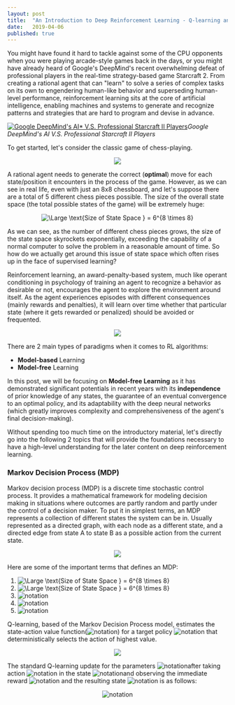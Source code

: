 ```yaml
---
layout: post
title:  "An Introduction to Deep Reinforcement Learning - Q-learning and Double Q-learning"
date:   2019-04-06
published: true
---
```

You might have found it hard to tackle against some of the CPU opponents when you were playing arcade-style games back in the days, or you might have already heard of Google's DeepMind's recent overwhelming defeat of professional players in the real-time strategy-based game Starcraft 2. From creating a rational agent that can "learn" to solve a series of complex tasks on its own to engendering human-like behavior and superseding human-level performance, reinforcement learning sits at the core of artificial intelligence, enabling machines and systems to generate and recognize patterns and strategies that are hard to program and devise in advance.

[![Google DeepMind's AI* V.S. Professional Starcraft II Players](https://i.redd.it/1f64hy10xj201.jpg)](https://www.youtube.com/watch?v=cUTMhmVh1qs&t=2s)*Google DeepMind's AI V.S. Professional Starcraft II Players*


To get started, let's consider the classic game of chess-playing.

<p align="center">
<img src="https://qph.fs.quoracdn.net/main-qimg-1a5328ef6c6f4c82e8db5beb4127317e-c">
</p>

A rational agent needs to generate the correct (**optimal**) move for each state/position it encounters in the process of the game. However, as we can see in real life, even with just an 8x8 chessboard, and let's suppose there are a total of 5 different chess pieces possible. The size of the overall state space (the total possible states of the game) will be extremely huge:

<p align="center">
<img src="https://latex.codecogs.com/svg.latex?\text{Size of State Space } = 6^{8 \times 8}" title="\Large
\text{Size of State Space } = 6^{8 \times 8}"/>
</p>

As we can see, as the number of different chess pieces grows, the size of the state space skyrockets exponentially, exceeding the capability of a normal computer to solve the problem in a reasonable amount of time. So how do we actually get around this issue of state space which often rises up in the face of supervised learning?

Reinforcement learning, an award-penalty-based system, much like operant conditioning in psychology of training an agent to recognize a behavior as desirable or not, encourages the agent to explore the environment around itself. As the agent experiences episodes with different consequences (mainly rewards and penalties), it will learn over time whether that particular state (where it gets rewarded or penalized) should be avoided or frequented. 

<p align="center">
<img src="https://cdn-images-1.medium.com/max/1600/1*c3pEt4pFk0Mx684DDVsW-w.png">
</p>


There are 2 main types of paradigms when it comes to RL algorithms:
* **Model-based** Learning
* **Model-free** Learning

In this post, we will be focusing on **Model-free Learning** as it has demonstrated significant potentials in recent years with its **independence** of prior knowledge of any states, the guarantee of an eventual convergence to an optimal policy, and its adaptability with the deep neural networks (which greatly improves complexity and comprehensiveness of the agent's final decision-making).

Without spending too much time on the introductory material, let's directly go into the following 2 topics that will provide the foundations necessary to have a high-level understanding for the later content on deep reinforcement learning.

### Markov Decision Process (MDP)
Markov decision process (MDP) is a discrete time stochastic control process. It provides a mathematical framework for modeling decision making in situations where outcomes are partly random and partly under the control of a decision maker. To put it in simplest terms, an MDP represents a collection of different states the system can be in. Usually represented as a directed graph, with each node as a different state, and a directed edge from state A to state B as a possible action from the current state.

<p align="center">
<img src="http://bluehawk.monmouth.edu/rclayton/web-pages/f11-520/mdpf01.png">
</p>

Here are some of the important terms that defines an MDP:
<ol>
    <li><img src="https://latex.codecogs.com/svg.latex?R(S_{i}, A_i, S_{i+1}) = \text{Rewards collected by taking action }A_i \text{ from state } S_i \text{ to state } S_{i+1}" title="\Large
\text{Size of State Space } = 6^{8 \times 8}"/></li>
<li><img src="https://latex.codecogs.com/svg.latex?T(S_{i}, A_i, S_{i+1}) = \text{The probability of successfully arriving at the target state by taking action }A_i \text{ from state } S_i \text{ to state } S_{i+1}" title="\Large
\text{Size of State Space } = 6^{8 \times 8}"/></li>
<li><img src="https://latex.codecogs.com/svg.latex?V(S;\theta_t) = \text{The optimal total rewards that can be achieved over time by starting from state S with parameters }\theta_t" title="notation"/></li>
<li><img src="https://latex.codecogs.com/svg.latex?Q(S, A;\theta_t) = \text{The optimal total rewards that can be achieved by starting in state S, taking action A, and acting optimally henceforth with parameters }\theta_t" title="notation"/></li>
<li><img src="https://latex.codecogs.com/svg.latex?\gamma = \text{Discount factor, increased by an additional factor of }\gamma\text{ for every additional timestep}" title="notation"/></li>
</ol>

Q-learning, based of the Markov Decision Process model, estimates the state-action value function(<img src="https://latex.codecogs.com/svg.latex?Q^{\pi}(s,a)" title="notation"/>) for a target policy <img src="https://latex.codecogs.com/svg.latex?\pi" title="notation"/> that deterministically selects the action of highest value.

<p align="center">
<img src="https://s3-ap-south-1.amazonaws.com/av-blog-media/wp-content/uploads/2017/01/12042140/11038f3.jpg">
</p>

The standard Q-learning update for the parameters <img src="https://latex.codecogs.com/svg.latex?\theta_t" title="notation"/>after taking action <img src="https://latex.codecogs.com/svg.latex?A_i" title="notation"/> in the state <img src="https://latex.codecogs.com/svg.latex?S_i" title="notation"/>and observing the immediate reward <img src="https://latex.codecogs.com/svg.latex?R(S_i, A_i, S_{i+1})" title="notation"/> and the resulting state <img src="https://latex.codecogs.com/svg.latex?S_{i+1}" title="notation"/> is as follows:

<p align="center">
<img src="https://latex.codecogs.com/svg.latex?\theta_{t+1}=\theta_t + \alpha(Y_t^Q-Q(S_t,A_t;\theta_t))\nabla_{\theta_t}Q(S_t, A_t;\theta_t)" title="notation"/>
</p>